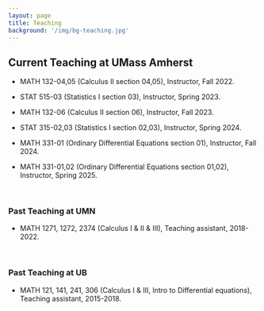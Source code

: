 ```yaml
---
layout: page
title: Teaching
background: '/img/bg-teaching.jpg'
---
```


## Current Teaching at UMass Amherst

* MATH 132-04,05 (Calculus II section 04,05), Instructor, Fall 2022.

* STAT 515-03 (Statistics I section 03), Instructor, Spring 2023.

* MATH 132-06 (Calculus II section 06), Instructor, Fall 2023.

* STAT 315-02,03 (Statistics I section 02,03), Instructor, Spring 2024.

* MATH 331-01 (Ordinary Differential Equations section 01), Instructor, Fall 2024.

* MATH 331-01,02 (Ordinary Differential Equations section 01,02), Instructor, Spring 2025.

<br/>

### Past Teaching at UMN

* MATH 1271, 1272, 2374 (Calculus I & II & III), Teaching assistant, 2018-2022.


<br/>

### Past Teaching at UB

* MATH 121, 141, 241, 306 (Calculus I & III, Intro to Differential equations), Teaching assistant, 2015-2018.



